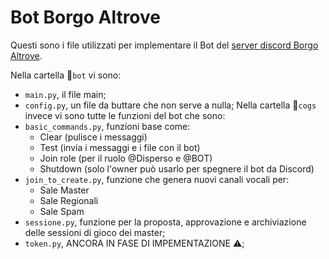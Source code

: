 # Bot Borgo Altrove
Questi sono i file utilizzati per implementare il Bot del [server discord Borgo Altrove](<https://discord.gg/borgo-altrove-8090556690753126>).

Nella cartella 📁`bot` vi sono:
* `main.py`, il file main;
* `config.py`, un file da buttare che non serve a nulla;
Nella cartella 📁`cogs` invece vi sono tutte le funzioni del bot che sono:
* `basic_commands.py`, funzioni base come:
  * Clear (pulisce i messaggi)
  * Test (invia i messaggi e i file con il bot)
  * Join role (per il ruolo @Disperso e @BOT)
  * Shutdown (solo l'owner può usarlo per spegnere il bot da Discord)
* `join_to_create.py`, funzione che genera nuovi canali vocali per:
  * Sale Master
  * Sale Regionali
  * Sale Spam
* `sessione.py`, funzione per la proposta, approvazione e archiviazione delle sessioni di gioco dei master;
* `token.py`, ANCORA IN FASE DI IMPEMENTAZIONE ⚠️;
